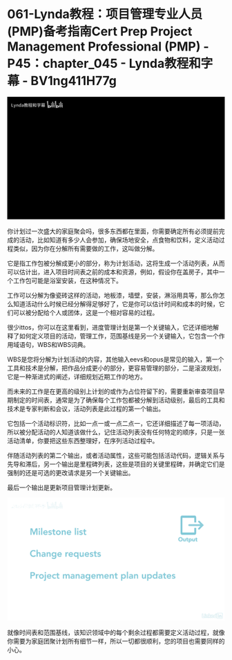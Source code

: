 # 061-Lynda教程：项目管理专业人员(PMP)备考指南Cert Prep Project Management Professional (PMP) - P45：chapter_045 - Lynda教程和字幕 - BV1ng411H77g

![](img/65e425b806f13363b07d7fd570e86e8e_0.png)

你计划过一次盛大的家庭聚会吗，很多东西都在里面，你需要确定所有必须提前完成的活动，比如知道有多少人会参加，确保场地安全，点食物和饮料，定义活动过程类似，因为你在分解所有需要做的工作，这叫做分解。

它是指工作包被分解成更小的部分，称为计划活动，这将生成一个活动列表，从而可以估计出，进入项目时间表之前的成本和资源，例如，假设你在盖房子，其中一个工作包可能是浴室安装，在这种情况下。

工作可以分解为像瓷砖这样的活动，地板漆，墙壁，安装，淋浴用具等，那么你怎么知道活动什么时候已经分解得足够好了，它是你可以估计时间和成本的时候，它们可以被分配给个人或团体，这是一个相对容易的过程。

很少ittos，你可以在这里看到，进度管理计划是第一个关键输入，它还详细地解释了如何定义项目的活动，管理工作，范围基线是另一个关键输入，它包含一个作用域语句，WBS和WBS词典。

WBS是您将分解为计划活动的内容，其他输入eevs和opus是常见的输入，第一个工具和技术是分解，把作品分成更小的部分，更容易管理的部分，二是滚波规划，它是一种渐进式的阐述，详细规划近期工作的地方。

而未来的工作是在更高的级别上计划的或作为占位符留下的，需要重新审查项目早期制定的时间表，通常是为了确保每个工作包都被分解到活动级别，最后的工具和技术是专家判断和会议，活动列表是此过程的第一个输出。

它包括一个活动标识符，比如一点一或一点二点一，它还详细描述了每一项活动，所以被分配活动的人知道该做什么，记住活动列表没有任何特定的顺序，只是一张活动清单，你要把这些东西整理好，在序列活动过程中。

伴随活动列表的第二个输出，或者活动属性，这些可能包括活动代码，逻辑关系与先导和滞后，另一个输出是里程碑列表，这些是项目的关键里程碑，并确定它们是强制的还是可选的更改请求是另一个关键输出。

最后一个输出是更新项目管理计划更新。

![](img/65e425b806f13363b07d7fd570e86e8e_2.png)

就像时间表和范围基线，该知识领域中的每个剩余过程都需要定义活动过程，就像你需要为家庭团聚计划所有细节一样，所以一切都很顺利，您的项目也需要同样的小心。


